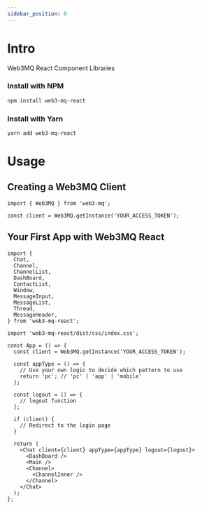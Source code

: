 ```yaml
---
sidebar_position: 0
---
```


# Intro

Web3MQ React Component Libraries

### Install with NPM

```bash
npm install web3-mq-react
```

### Install with Yarn

```bash
yarn add web3-mq-react
```

# Usage

## Creating a Web3MQ Client

```tsx
import { Web3MQ } from 'web3-mq';

const client = Web3MQ.getInstance('YOUR_ACCESS_TOKEN');
```

## Your First App with Web3MQ React

```tsx
import {
  Chat,
  Channel,
  ChannelList,
  DashBoard,
  ContactList,
  Window,
  MessageInput,
  MessageList,
  Thread,
  MessageHeader,
} from 'web3-mq-react';

import 'web3-mq-react/dist/css/index.css';

const App = () => {
  const client = Web3MQ.getInstance('YOUR_ACCESS_TOKEN');

  const appType = () => {
    // Use your own logic to decide which pattern to use
    return 'pc'; // 'pc' | 'app' | 'mobile'
  };

  const logout = () => {
    // logout function
  };

  if (client) {
    // Redirect to the login page
  }

  return (
    <Chat client={client} appType={appType} logout={logout}>
      <DashBoard />
      <Main />
      <Channel>
        <ChannelInner />
      </Channel>
    </Chat>
  );
};
```
